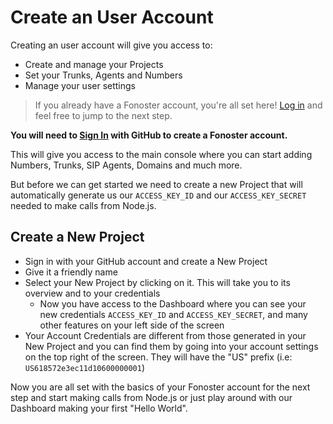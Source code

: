# Create an User Account

Creating an user account will give you access to: 

- Create and manage your Projects
- Set your Trunks, Agents and Numbers
- Manage your user settings

> If you already have a Fonoster account, you're all set here! [Log in](https://console.fonoster.io) and feel free to jump to the next step.

**You will need to [Sign In](https://console.fonoster.io) with GitHub to create a Fonoster account.**

This will give you access to the main console where you can start adding Numbers, Trunks, SIP Agents, Domains and much more. 

But before we can get started we need to create a new Project that will automatically generate us our `ACCESS_KEY_ID` and our `ACCESS_KEY_SECRET` needed to make calls from Node.js.

## Create a New Project

- Sign in with your GitHub account and create a New Project
- Give it a friendly name
- Select your New Project by clicking on it. This will take you to its overview and to your credentials
  - Now you have access to the Dashboard where you can see your new credentials `ACCESS_KEY_ID` and `ACCESS_KEY_SECRET`, and many other features on your left side of the screen
- Your Account Credentials are different from those generated in your New Project and you can find them by going into your account settings on the top right of the screen. They will have the "US" prefix (i.e: `US618572e3ec11d10600000001`) 

Now you are all set with the basics of your Fonoster account for the next step and start making calls from Node.js or just play around with our Dashboard making your first "Hello World".
